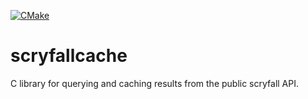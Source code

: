 [![CMake](https://github.com/demogorgon1/scryfallcache/actions/workflows/cmake.yml/badge.svg)](https://github.com/demogorgon1/scryfallcache/actions/workflows/cmake.yml)

# scryfallcache
C library for querying and caching results from the public scryfall API.
